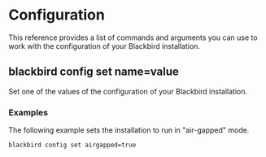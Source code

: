 # Configuration

This reference provides a list of commands and arguments you can use to work with the configuration of your Blackbird installation.

## blackbird config set name=value

Set one of the values of the configuration of your Blackbird installation.

### Examples

The following example sets the installation to run in "air-gapped" mode.

```shell
blackbird config set airgapped=true
```
